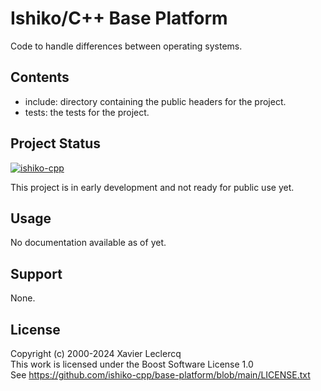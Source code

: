 # Ishiko/C++ Base Platform

Code to handle differences between operating systems.


## Contents

- include: directory containing the public headers for the project.
- tests: the tests for the project.


## Project Status

[![ishiko-cpp](https://circleci.com/gh/ishiko-cpp/base-platform.svg?style=shield)](https://circleci.com/gh/ishiko-cpp/base-platform)

This project is in early development and not ready for public use yet. 


## Usage

No documentation available as of yet.


## Support

None.


## License

Copyright (c) 2000-2024 Xavier Leclercq\
This work is licensed under the Boost Software License 1.0\
See https://github.com/ishiko-cpp/base-platform/blob/main/LICENSE.txt

